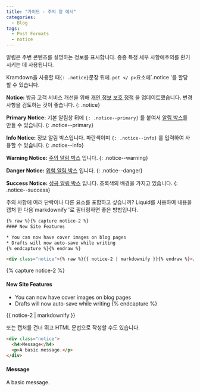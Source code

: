 ```yaml
---
title: "가이드 - 주의 창 예시"
categories:
  - Blog
tags:
  - Post Formats
  - notice
---
```


알림은 주변 콘텐츠를 설명하는 정보를 표시합니다. 종종 특정 세부 사항에주의를 환기시키는 데 사용됩니다.

Kramdown을 사용할 때`{: .notice}`문장 뒤에`.pot </ p>`요소에`.notice '를 할당 할 수 있습니다.

**Notice:** 방금 고객 서비스 개선을 위해 [개인 정보 보호 정책](#) 을 업데이트했습니다. 변경 사항을 검토하는 것이 좋습니다.
{: .notice}

**Primary Notice:** 기본 알림창 뒤에 ``{: .notice--primary}`` 를 붙여서 [알림 박스](#)를 만들 수 있습니다.
{: .notice--primary}

**Info Notice:** 정보 알림 박스입니다. 파란색이며 ``{: .notice--info}`` 를 입력하여 사용할 수 있습니다.
{: .notice--info}

**Warning Notice:** [주의 알림 박스](#) 입니다.
{: .notice--warning}

**Danger Notice:** [위험 알림 박스](#) 입니다.
{: .notice--danger}

**Success Notice:** [성공 알림 박스](#) 입니다. 초록색의 배경을 가지고 있습니다.
{: .notice--success}

주의 사항에 여러 단락이나 다른 요소를 포함하고 싶습니까? Liquid를 사용하여 내용을 캡처 한 다음`markdownify '로 필터링하면 좋은 방법입니다.

```html
{% raw %}{% capture notice-2 %}
#### New Site Features

* You can now have cover images on blog pages
* Drafts will now auto-save while writing
{% endcapture %}{% endraw %}

<div class="notice">{% raw %}{{ notice-2 | markdownify }}{% endraw %}</div>
```

{% capture notice-2 %}
#### New Site Features

* You can now have cover images on blog pages
* Drafts will now auto-save while writing
{% endcapture %}

<div class="notice">
  {{ notice-2 | markdownify }}
</div>

또는 캡처를 건너 뛰고 HTML 문법으로 작성할 수도 있습니다.

```html
<div class="notice">
  <h4>Message</h4>
  <p>A basic message.</p>
</div>
```

<div class="notice">
  <h4>Message</h4>
  <p>A basic message.</p>
</div>